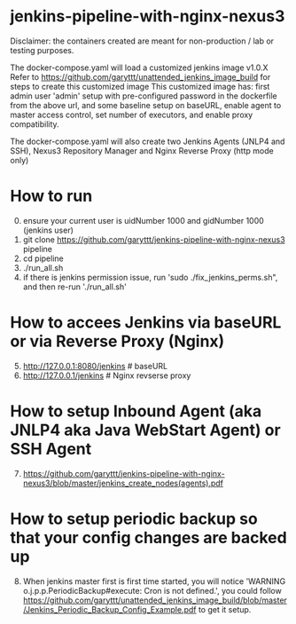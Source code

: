 # jenkins-pipeline-with-nginx-nexus3

Disclaimer: the containers created are meant for non-production / lab or testing purposes.

The docker-compose.yaml will load a customized jenkins image v1.0.X
Refer to https://github.com/garyttt/unattended_jenkins_image_build for steps to create this customized image
This customized image has: first admin user 'admin' setup with pre-configured password in the dockerfile from the above url, and some baseline setup on baseURL, enable agent to master access control, set number of executors, and enable proxy compatibility.

The docker-compose.yaml will also create two Jenkins Agents (JNLP4 and SSH), Nexus3 Repository Manager and Nginx Reverse Proxy (http mode only)

# How to run
0. ensure your current user is uidNumber 1000 and gidNumber 1000 (jenkins user)
1. git clone https://github.com/garyttt/jenkins-pipeline-with-nginx-nexus3 pipeline
2. cd pipeline
3. ./run_all.sh
4. if there is jenkins permission issue, run 'sudo ./fix_jenkins_perms.sh", and then re-run './run_all.sh'

# How to accees Jenkins via baseURL or via Reverse Proxy (Nginx)
5. http://127.0.0.1:8080/jenkins # baseURL
6. http://127.0.0.1/jenkins # Nginx revserse proxy

# How to setup Inbound Agent (aka JNLP4 aka Java WebStart Agent) or SSH Agent
7. https://github.com/garyttt/jenkins-pipeline-with-nginx-nexus3/blob/master/jenkins_create_nodes(agents).pdf

# How to setup periodic backup so that your config changes are backed up
8. When jenkins master first is first time started, you will notice 'WARNING o.j.p.p.PeriodicBackup#execute: Cron is not defined.', you could follow https://github.com/garyttt/unattended_jenkins_image_build/blob/master/Jenkins_Periodic_Backup_Config_Example.pdf to get it setup.


